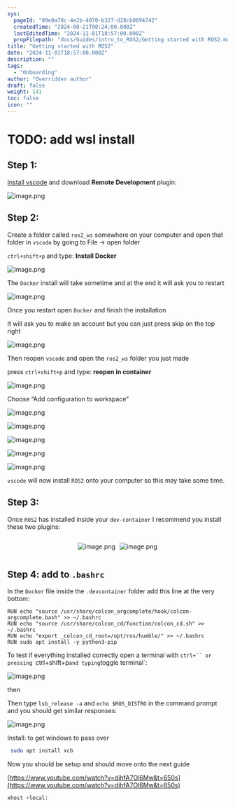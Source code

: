 ```yaml
---
sys:
  pageId: "89e0a78c-4e2b-4070-b327-d28cb0694742"
  createdTime: "2024-08-21T00:24:00.000Z"
  lastEditedTime: "2024-11-01T18:57:00.000Z"
  propFilepath: "docs/Guides/intro_to_ROS2/Getting started with ROS2.md"
title: "Getting started with ROS2"
date: "2024-11-01T18:57:00.000Z"
description: ""
tags:
  - "Onboarding"
author: "Overridden author"
draft: false
weight: 141
toc: false
icon: ""
---
```


# TODO: add wsl install

## Step 1:

[Install vscode](https://code.visualstudio.com/download) and download **Remote Development** plugin:

![image.png](https://prod-files-secure.s3.us-west-2.amazonaws.com/d518164a-d88e-44d1-a4ee-3adb3bd8bce0/efb52993-1881-4a40-b95e-6f020334f022/image.png?X-Amz-Algorithm=AWS4-HMAC-SHA256&X-Amz-Content-Sha256=UNSIGNED-PAYLOAD&X-Amz-Credential=ASIAZI2LB466WXPPWFDQ%2F20250421%2Fus-west-2%2Fs3%2Faws4_request&X-Amz-Date=20250421T041140Z&X-Amz-Expires=3600&X-Amz-Security-Token=IQoJb3JpZ2luX2VjECoaCXVzLXdlc3QtMiJHMEUCIQCSeSGt5fkV7YaZqiHk4rGQh1HmHkkdtKZT1m4VTZtPDgIgXaqIn3wVB3lAOGqo1aym%2B07wQA3qCM3I%2BV4qZ2mtHYAqiAQIs%2F%2F%2F%2F%2F%2F%2F%2F%2F%2F%2FARAAGgw2Mzc0MjMxODM4MDUiDDmiS0yEDc4EW3JzBCrcA1v9cJB6RFBichKN5VBnbRODoVGIGKuyRDNDhEWQKAafXaXTn%2BZSbPX77d6mulGvg6wz8ib%2Bl8ccSaz9gKJXYu08OOXI%2B5IdhYzq%2FXWCXEl0pd47WaPsRROW5h49gEBB0rw3IsTdPjkhzdruzocE4OlQe3PJ2OQdwbogVg8pkpB%2BylVc9UoOeABy9otqa6cLH5OwcixDJ6uQhz8axWBxt2mK4kLbTaXF5163zMqJxbw418jYyzP2%2BhXdcKpqGmkWANmN8nuDNDS62yvhz0gKPRYsqz7cNbG%2BIldVLegTTSDpfGF3sIev7E9PcLGt5Ar7MzfApV%2BFoJsjWFkeA1XGqkX3SQUtlkAXG%2FI2qGWu1DaOd54qebSYK%2Bv5DdxXPjDux03dR%2BFsJ%2B8tKV8lpAaEGaMFMDZJoev7bV%2BGU54vb1FBXIf8AgTDs0tazNKhpXyh1Wm5SlMBP8qGBcufBv3Exy7BpuH4Q81ZvKJgZBKQQuNCtfqizzrdbteMCcvqq7EGWr%2BFj1wyqtbqu0WXRi00N8GejRBz6bVe9Q6UHBIqQyuXonBOvbCGkYKsdVT%2FPIfIxKw3cCQpRBOEfpBvYl5AchzL%2B8qkHVMPXrbnf9r5fdtPOxpc5MNmrx%2BSbGAOMMnClsAGOqUBRgDgKilgM%2FodE56UkXNyS6h3N4LZHJ2IzVpXNd%2Fs8YU76FhmAhBvaZzrWjFirSTFGUJicca7m9cxhUfZ%2Fh2yA1qui3fe1Fq6x5gmyCi8A0sGc87p91JcAv6uHS2%2BmiSbnRjpm5xTyuzrVqP%2BZ3da44%2BqCbZTP%2BdcFCqhvbxy17bGFRhisMAFyEr9B3cuwM2nkcGgDtBu7cP6PI4wPr%2FT%2BoyRhMv0&X-Amz-Signature=d5eb39c1a41598f549be2f70eaf8bc1e7deb903dec1e52ecf7508faa8f458d6f&X-Amz-SignedHeaders=host&x-id=GetObject)

## Step 2:

Create a folder called `ros2_ws` somewhere on your computer and open that folder in `vscode` by going to File → open folder 

`ctrl+shift+p` and type: **Install Docker**

![image.png](https://prod-files-secure.s3.us-west-2.amazonaws.com/d518164a-d88e-44d1-a4ee-3adb3bd8bce0/2269dc0e-1cd5-47ff-bceb-c04ad9b2eab0/image.png?X-Amz-Algorithm=AWS4-HMAC-SHA256&X-Amz-Content-Sha256=UNSIGNED-PAYLOAD&X-Amz-Credential=ASIAZI2LB466WXPPWFDQ%2F20250421%2Fus-west-2%2Fs3%2Faws4_request&X-Amz-Date=20250421T041140Z&X-Amz-Expires=3600&X-Amz-Security-Token=IQoJb3JpZ2luX2VjECoaCXVzLXdlc3QtMiJHMEUCIQCSeSGt5fkV7YaZqiHk4rGQh1HmHkkdtKZT1m4VTZtPDgIgXaqIn3wVB3lAOGqo1aym%2B07wQA3qCM3I%2BV4qZ2mtHYAqiAQIs%2F%2F%2F%2F%2F%2F%2F%2F%2F%2F%2FARAAGgw2Mzc0MjMxODM4MDUiDDmiS0yEDc4EW3JzBCrcA1v9cJB6RFBichKN5VBnbRODoVGIGKuyRDNDhEWQKAafXaXTn%2BZSbPX77d6mulGvg6wz8ib%2Bl8ccSaz9gKJXYu08OOXI%2B5IdhYzq%2FXWCXEl0pd47WaPsRROW5h49gEBB0rw3IsTdPjkhzdruzocE4OlQe3PJ2OQdwbogVg8pkpB%2BylVc9UoOeABy9otqa6cLH5OwcixDJ6uQhz8axWBxt2mK4kLbTaXF5163zMqJxbw418jYyzP2%2BhXdcKpqGmkWANmN8nuDNDS62yvhz0gKPRYsqz7cNbG%2BIldVLegTTSDpfGF3sIev7E9PcLGt5Ar7MzfApV%2BFoJsjWFkeA1XGqkX3SQUtlkAXG%2FI2qGWu1DaOd54qebSYK%2Bv5DdxXPjDux03dR%2BFsJ%2B8tKV8lpAaEGaMFMDZJoev7bV%2BGU54vb1FBXIf8AgTDs0tazNKhpXyh1Wm5SlMBP8qGBcufBv3Exy7BpuH4Q81ZvKJgZBKQQuNCtfqizzrdbteMCcvqq7EGWr%2BFj1wyqtbqu0WXRi00N8GejRBz6bVe9Q6UHBIqQyuXonBOvbCGkYKsdVT%2FPIfIxKw3cCQpRBOEfpBvYl5AchzL%2B8qkHVMPXrbnf9r5fdtPOxpc5MNmrx%2BSbGAOMMnClsAGOqUBRgDgKilgM%2FodE56UkXNyS6h3N4LZHJ2IzVpXNd%2Fs8YU76FhmAhBvaZzrWjFirSTFGUJicca7m9cxhUfZ%2Fh2yA1qui3fe1Fq6x5gmyCi8A0sGc87p91JcAv6uHS2%2BmiSbnRjpm5xTyuzrVqP%2BZ3da44%2BqCbZTP%2BdcFCqhvbxy17bGFRhisMAFyEr9B3cuwM2nkcGgDtBu7cP6PI4wPr%2FT%2BoyRhMv0&X-Amz-Signature=bcbf9f0c64479e70f4fe4769f17dcbfae5c0aa3c959fe464fcc5efeb8b1c64f1&X-Amz-SignedHeaders=host&x-id=GetObject)

The `Docker` install will take sometime and at the end it will ask you to restart

![image.png](https://prod-files-secure.s3.us-west-2.amazonaws.com/d518164a-d88e-44d1-a4ee-3adb3bd8bce0/ed233f78-be33-4b1f-b89c-9c346c0e961e/image.png?X-Amz-Algorithm=AWS4-HMAC-SHA256&X-Amz-Content-Sha256=UNSIGNED-PAYLOAD&X-Amz-Credential=ASIAZI2LB466WXPPWFDQ%2F20250421%2Fus-west-2%2Fs3%2Faws4_request&X-Amz-Date=20250421T041140Z&X-Amz-Expires=3600&X-Amz-Security-Token=IQoJb3JpZ2luX2VjECoaCXVzLXdlc3QtMiJHMEUCIQCSeSGt5fkV7YaZqiHk4rGQh1HmHkkdtKZT1m4VTZtPDgIgXaqIn3wVB3lAOGqo1aym%2B07wQA3qCM3I%2BV4qZ2mtHYAqiAQIs%2F%2F%2F%2F%2F%2F%2F%2F%2F%2F%2FARAAGgw2Mzc0MjMxODM4MDUiDDmiS0yEDc4EW3JzBCrcA1v9cJB6RFBichKN5VBnbRODoVGIGKuyRDNDhEWQKAafXaXTn%2BZSbPX77d6mulGvg6wz8ib%2Bl8ccSaz9gKJXYu08OOXI%2B5IdhYzq%2FXWCXEl0pd47WaPsRROW5h49gEBB0rw3IsTdPjkhzdruzocE4OlQe3PJ2OQdwbogVg8pkpB%2BylVc9UoOeABy9otqa6cLH5OwcixDJ6uQhz8axWBxt2mK4kLbTaXF5163zMqJxbw418jYyzP2%2BhXdcKpqGmkWANmN8nuDNDS62yvhz0gKPRYsqz7cNbG%2BIldVLegTTSDpfGF3sIev7E9PcLGt5Ar7MzfApV%2BFoJsjWFkeA1XGqkX3SQUtlkAXG%2FI2qGWu1DaOd54qebSYK%2Bv5DdxXPjDux03dR%2BFsJ%2B8tKV8lpAaEGaMFMDZJoev7bV%2BGU54vb1FBXIf8AgTDs0tazNKhpXyh1Wm5SlMBP8qGBcufBv3Exy7BpuH4Q81ZvKJgZBKQQuNCtfqizzrdbteMCcvqq7EGWr%2BFj1wyqtbqu0WXRi00N8GejRBz6bVe9Q6UHBIqQyuXonBOvbCGkYKsdVT%2FPIfIxKw3cCQpRBOEfpBvYl5AchzL%2B8qkHVMPXrbnf9r5fdtPOxpc5MNmrx%2BSbGAOMMnClsAGOqUBRgDgKilgM%2FodE56UkXNyS6h3N4LZHJ2IzVpXNd%2Fs8YU76FhmAhBvaZzrWjFirSTFGUJicca7m9cxhUfZ%2Fh2yA1qui3fe1Fq6x5gmyCi8A0sGc87p91JcAv6uHS2%2BmiSbnRjpm5xTyuzrVqP%2BZ3da44%2BqCbZTP%2BdcFCqhvbxy17bGFRhisMAFyEr9B3cuwM2nkcGgDtBu7cP6PI4wPr%2FT%2BoyRhMv0&X-Amz-Signature=0984ded46d680c9cea69db760d9cce312d6204bde5d7474c746e77b1b6d3e7f5&X-Amz-SignedHeaders=host&x-id=GetObject)

Once you restart open `Docker` and finish the installation

It will ask you to make an account but you can just press skip on the top right

![image.png](https://prod-files-secure.s3.us-west-2.amazonaws.com/d518164a-d88e-44d1-a4ee-3adb3bd8bce0/21010ad9-1659-4fd9-9f59-9932a09b2a3d/image.png?X-Amz-Algorithm=AWS4-HMAC-SHA256&X-Amz-Content-Sha256=UNSIGNED-PAYLOAD&X-Amz-Credential=ASIAZI2LB466WXPPWFDQ%2F20250421%2Fus-west-2%2Fs3%2Faws4_request&X-Amz-Date=20250421T041140Z&X-Amz-Expires=3600&X-Amz-Security-Token=IQoJb3JpZ2luX2VjECoaCXVzLXdlc3QtMiJHMEUCIQCSeSGt5fkV7YaZqiHk4rGQh1HmHkkdtKZT1m4VTZtPDgIgXaqIn3wVB3lAOGqo1aym%2B07wQA3qCM3I%2BV4qZ2mtHYAqiAQIs%2F%2F%2F%2F%2F%2F%2F%2F%2F%2F%2FARAAGgw2Mzc0MjMxODM4MDUiDDmiS0yEDc4EW3JzBCrcA1v9cJB6RFBichKN5VBnbRODoVGIGKuyRDNDhEWQKAafXaXTn%2BZSbPX77d6mulGvg6wz8ib%2Bl8ccSaz9gKJXYu08OOXI%2B5IdhYzq%2FXWCXEl0pd47WaPsRROW5h49gEBB0rw3IsTdPjkhzdruzocE4OlQe3PJ2OQdwbogVg8pkpB%2BylVc9UoOeABy9otqa6cLH5OwcixDJ6uQhz8axWBxt2mK4kLbTaXF5163zMqJxbw418jYyzP2%2BhXdcKpqGmkWANmN8nuDNDS62yvhz0gKPRYsqz7cNbG%2BIldVLegTTSDpfGF3sIev7E9PcLGt5Ar7MzfApV%2BFoJsjWFkeA1XGqkX3SQUtlkAXG%2FI2qGWu1DaOd54qebSYK%2Bv5DdxXPjDux03dR%2BFsJ%2B8tKV8lpAaEGaMFMDZJoev7bV%2BGU54vb1FBXIf8AgTDs0tazNKhpXyh1Wm5SlMBP8qGBcufBv3Exy7BpuH4Q81ZvKJgZBKQQuNCtfqizzrdbteMCcvqq7EGWr%2BFj1wyqtbqu0WXRi00N8GejRBz6bVe9Q6UHBIqQyuXonBOvbCGkYKsdVT%2FPIfIxKw3cCQpRBOEfpBvYl5AchzL%2B8qkHVMPXrbnf9r5fdtPOxpc5MNmrx%2BSbGAOMMnClsAGOqUBRgDgKilgM%2FodE56UkXNyS6h3N4LZHJ2IzVpXNd%2Fs8YU76FhmAhBvaZzrWjFirSTFGUJicca7m9cxhUfZ%2Fh2yA1qui3fe1Fq6x5gmyCi8A0sGc87p91JcAv6uHS2%2BmiSbnRjpm5xTyuzrVqP%2BZ3da44%2BqCbZTP%2BdcFCqhvbxy17bGFRhisMAFyEr9B3cuwM2nkcGgDtBu7cP6PI4wPr%2FT%2BoyRhMv0&X-Amz-Signature=11b2fc19890ac83e2e24dfcbd3f4e1cdc34f1c8c644738db630cf6e069a724cc&X-Amz-SignedHeaders=host&x-id=GetObject)

Then reopen `vscode` and open the `ros2_ws` folder you just made

press `ctrl+shift+p` and type: **reopen in container**

![image.png](https://prod-files-secure.s3.us-west-2.amazonaws.com/d518164a-d88e-44d1-a4ee-3adb3bd8bce0/4e93b8c2-41ad-488c-8095-c74205196118/image.png?X-Amz-Algorithm=AWS4-HMAC-SHA256&X-Amz-Content-Sha256=UNSIGNED-PAYLOAD&X-Amz-Credential=ASIAZI2LB466WXPPWFDQ%2F20250421%2Fus-west-2%2Fs3%2Faws4_request&X-Amz-Date=20250421T041140Z&X-Amz-Expires=3600&X-Amz-Security-Token=IQoJb3JpZ2luX2VjECoaCXVzLXdlc3QtMiJHMEUCIQCSeSGt5fkV7YaZqiHk4rGQh1HmHkkdtKZT1m4VTZtPDgIgXaqIn3wVB3lAOGqo1aym%2B07wQA3qCM3I%2BV4qZ2mtHYAqiAQIs%2F%2F%2F%2F%2F%2F%2F%2F%2F%2F%2FARAAGgw2Mzc0MjMxODM4MDUiDDmiS0yEDc4EW3JzBCrcA1v9cJB6RFBichKN5VBnbRODoVGIGKuyRDNDhEWQKAafXaXTn%2BZSbPX77d6mulGvg6wz8ib%2Bl8ccSaz9gKJXYu08OOXI%2B5IdhYzq%2FXWCXEl0pd47WaPsRROW5h49gEBB0rw3IsTdPjkhzdruzocE4OlQe3PJ2OQdwbogVg8pkpB%2BylVc9UoOeABy9otqa6cLH5OwcixDJ6uQhz8axWBxt2mK4kLbTaXF5163zMqJxbw418jYyzP2%2BhXdcKpqGmkWANmN8nuDNDS62yvhz0gKPRYsqz7cNbG%2BIldVLegTTSDpfGF3sIev7E9PcLGt5Ar7MzfApV%2BFoJsjWFkeA1XGqkX3SQUtlkAXG%2FI2qGWu1DaOd54qebSYK%2Bv5DdxXPjDux03dR%2BFsJ%2B8tKV8lpAaEGaMFMDZJoev7bV%2BGU54vb1FBXIf8AgTDs0tazNKhpXyh1Wm5SlMBP8qGBcufBv3Exy7BpuH4Q81ZvKJgZBKQQuNCtfqizzrdbteMCcvqq7EGWr%2BFj1wyqtbqu0WXRi00N8GejRBz6bVe9Q6UHBIqQyuXonBOvbCGkYKsdVT%2FPIfIxKw3cCQpRBOEfpBvYl5AchzL%2B8qkHVMPXrbnf9r5fdtPOxpc5MNmrx%2BSbGAOMMnClsAGOqUBRgDgKilgM%2FodE56UkXNyS6h3N4LZHJ2IzVpXNd%2Fs8YU76FhmAhBvaZzrWjFirSTFGUJicca7m9cxhUfZ%2Fh2yA1qui3fe1Fq6x5gmyCi8A0sGc87p91JcAv6uHS2%2BmiSbnRjpm5xTyuzrVqP%2BZ3da44%2BqCbZTP%2BdcFCqhvbxy17bGFRhisMAFyEr9B3cuwM2nkcGgDtBu7cP6PI4wPr%2FT%2BoyRhMv0&X-Amz-Signature=64102307fb89f315228b2708e556446184e4508f105756bd1e5ec42b5988c55b&X-Amz-SignedHeaders=host&x-id=GetObject)

Choose “Add configuration to workspace”

![image.png](https://prod-files-secure.s3.us-west-2.amazonaws.com/d518164a-d88e-44d1-a4ee-3adb3bd8bce0/9560b282-5060-4989-ba37-97e7b2c22476/image.png?X-Amz-Algorithm=AWS4-HMAC-SHA256&X-Amz-Content-Sha256=UNSIGNED-PAYLOAD&X-Amz-Credential=ASIAZI2LB466WXPPWFDQ%2F20250421%2Fus-west-2%2Fs3%2Faws4_request&X-Amz-Date=20250421T041140Z&X-Amz-Expires=3600&X-Amz-Security-Token=IQoJb3JpZ2luX2VjECoaCXVzLXdlc3QtMiJHMEUCIQCSeSGt5fkV7YaZqiHk4rGQh1HmHkkdtKZT1m4VTZtPDgIgXaqIn3wVB3lAOGqo1aym%2B07wQA3qCM3I%2BV4qZ2mtHYAqiAQIs%2F%2F%2F%2F%2F%2F%2F%2F%2F%2F%2FARAAGgw2Mzc0MjMxODM4MDUiDDmiS0yEDc4EW3JzBCrcA1v9cJB6RFBichKN5VBnbRODoVGIGKuyRDNDhEWQKAafXaXTn%2BZSbPX77d6mulGvg6wz8ib%2Bl8ccSaz9gKJXYu08OOXI%2B5IdhYzq%2FXWCXEl0pd47WaPsRROW5h49gEBB0rw3IsTdPjkhzdruzocE4OlQe3PJ2OQdwbogVg8pkpB%2BylVc9UoOeABy9otqa6cLH5OwcixDJ6uQhz8axWBxt2mK4kLbTaXF5163zMqJxbw418jYyzP2%2BhXdcKpqGmkWANmN8nuDNDS62yvhz0gKPRYsqz7cNbG%2BIldVLegTTSDpfGF3sIev7E9PcLGt5Ar7MzfApV%2BFoJsjWFkeA1XGqkX3SQUtlkAXG%2FI2qGWu1DaOd54qebSYK%2Bv5DdxXPjDux03dR%2BFsJ%2B8tKV8lpAaEGaMFMDZJoev7bV%2BGU54vb1FBXIf8AgTDs0tazNKhpXyh1Wm5SlMBP8qGBcufBv3Exy7BpuH4Q81ZvKJgZBKQQuNCtfqizzrdbteMCcvqq7EGWr%2BFj1wyqtbqu0WXRi00N8GejRBz6bVe9Q6UHBIqQyuXonBOvbCGkYKsdVT%2FPIfIxKw3cCQpRBOEfpBvYl5AchzL%2B8qkHVMPXrbnf9r5fdtPOxpc5MNmrx%2BSbGAOMMnClsAGOqUBRgDgKilgM%2FodE56UkXNyS6h3N4LZHJ2IzVpXNd%2Fs8YU76FhmAhBvaZzrWjFirSTFGUJicca7m9cxhUfZ%2Fh2yA1qui3fe1Fq6x5gmyCi8A0sGc87p91JcAv6uHS2%2BmiSbnRjpm5xTyuzrVqP%2BZ3da44%2BqCbZTP%2BdcFCqhvbxy17bGFRhisMAFyEr9B3cuwM2nkcGgDtBu7cP6PI4wPr%2FT%2BoyRhMv0&X-Amz-Signature=9f89078c0f54f822ceb92c3517038bfc2f3b88b0f8709bda0adca5512c395d17&X-Amz-SignedHeaders=host&x-id=GetObject)

![image.png](https://prod-files-secure.s3.us-west-2.amazonaws.com/d518164a-d88e-44d1-a4ee-3adb3bd8bce0/2ee63f81-886b-48e8-a553-dc6e5eac99e4/image.png?X-Amz-Algorithm=AWS4-HMAC-SHA256&X-Amz-Content-Sha256=UNSIGNED-PAYLOAD&X-Amz-Credential=ASIAZI2LB466WXPPWFDQ%2F20250421%2Fus-west-2%2Fs3%2Faws4_request&X-Amz-Date=20250421T041140Z&X-Amz-Expires=3600&X-Amz-Security-Token=IQoJb3JpZ2luX2VjECoaCXVzLXdlc3QtMiJHMEUCIQCSeSGt5fkV7YaZqiHk4rGQh1HmHkkdtKZT1m4VTZtPDgIgXaqIn3wVB3lAOGqo1aym%2B07wQA3qCM3I%2BV4qZ2mtHYAqiAQIs%2F%2F%2F%2F%2F%2F%2F%2F%2F%2F%2FARAAGgw2Mzc0MjMxODM4MDUiDDmiS0yEDc4EW3JzBCrcA1v9cJB6RFBichKN5VBnbRODoVGIGKuyRDNDhEWQKAafXaXTn%2BZSbPX77d6mulGvg6wz8ib%2Bl8ccSaz9gKJXYu08OOXI%2B5IdhYzq%2FXWCXEl0pd47WaPsRROW5h49gEBB0rw3IsTdPjkhzdruzocE4OlQe3PJ2OQdwbogVg8pkpB%2BylVc9UoOeABy9otqa6cLH5OwcixDJ6uQhz8axWBxt2mK4kLbTaXF5163zMqJxbw418jYyzP2%2BhXdcKpqGmkWANmN8nuDNDS62yvhz0gKPRYsqz7cNbG%2BIldVLegTTSDpfGF3sIev7E9PcLGt5Ar7MzfApV%2BFoJsjWFkeA1XGqkX3SQUtlkAXG%2FI2qGWu1DaOd54qebSYK%2Bv5DdxXPjDux03dR%2BFsJ%2B8tKV8lpAaEGaMFMDZJoev7bV%2BGU54vb1FBXIf8AgTDs0tazNKhpXyh1Wm5SlMBP8qGBcufBv3Exy7BpuH4Q81ZvKJgZBKQQuNCtfqizzrdbteMCcvqq7EGWr%2BFj1wyqtbqu0WXRi00N8GejRBz6bVe9Q6UHBIqQyuXonBOvbCGkYKsdVT%2FPIfIxKw3cCQpRBOEfpBvYl5AchzL%2B8qkHVMPXrbnf9r5fdtPOxpc5MNmrx%2BSbGAOMMnClsAGOqUBRgDgKilgM%2FodE56UkXNyS6h3N4LZHJ2IzVpXNd%2Fs8YU76FhmAhBvaZzrWjFirSTFGUJicca7m9cxhUfZ%2Fh2yA1qui3fe1Fq6x5gmyCi8A0sGc87p91JcAv6uHS2%2BmiSbnRjpm5xTyuzrVqP%2BZ3da44%2BqCbZTP%2BdcFCqhvbxy17bGFRhisMAFyEr9B3cuwM2nkcGgDtBu7cP6PI4wPr%2FT%2BoyRhMv0&X-Amz-Signature=ce6f2c943e8f34132622057871ce3c14ba7baa65da8111aac411665a3d4dc355&X-Amz-SignedHeaders=host&x-id=GetObject)

![image.png](https://prod-files-secure.s3.us-west-2.amazonaws.com/d518164a-d88e-44d1-a4ee-3adb3bd8bce0/ae1580b2-b048-407e-aed9-b584224a7a04/image.png?X-Amz-Algorithm=AWS4-HMAC-SHA256&X-Amz-Content-Sha256=UNSIGNED-PAYLOAD&X-Amz-Credential=ASIAZI2LB466WXPPWFDQ%2F20250421%2Fus-west-2%2Fs3%2Faws4_request&X-Amz-Date=20250421T041140Z&X-Amz-Expires=3600&X-Amz-Security-Token=IQoJb3JpZ2luX2VjECoaCXVzLXdlc3QtMiJHMEUCIQCSeSGt5fkV7YaZqiHk4rGQh1HmHkkdtKZT1m4VTZtPDgIgXaqIn3wVB3lAOGqo1aym%2B07wQA3qCM3I%2BV4qZ2mtHYAqiAQIs%2F%2F%2F%2F%2F%2F%2F%2F%2F%2F%2FARAAGgw2Mzc0MjMxODM4MDUiDDmiS0yEDc4EW3JzBCrcA1v9cJB6RFBichKN5VBnbRODoVGIGKuyRDNDhEWQKAafXaXTn%2BZSbPX77d6mulGvg6wz8ib%2Bl8ccSaz9gKJXYu08OOXI%2B5IdhYzq%2FXWCXEl0pd47WaPsRROW5h49gEBB0rw3IsTdPjkhzdruzocE4OlQe3PJ2OQdwbogVg8pkpB%2BylVc9UoOeABy9otqa6cLH5OwcixDJ6uQhz8axWBxt2mK4kLbTaXF5163zMqJxbw418jYyzP2%2BhXdcKpqGmkWANmN8nuDNDS62yvhz0gKPRYsqz7cNbG%2BIldVLegTTSDpfGF3sIev7E9PcLGt5Ar7MzfApV%2BFoJsjWFkeA1XGqkX3SQUtlkAXG%2FI2qGWu1DaOd54qebSYK%2Bv5DdxXPjDux03dR%2BFsJ%2B8tKV8lpAaEGaMFMDZJoev7bV%2BGU54vb1FBXIf8AgTDs0tazNKhpXyh1Wm5SlMBP8qGBcufBv3Exy7BpuH4Q81ZvKJgZBKQQuNCtfqizzrdbteMCcvqq7EGWr%2BFj1wyqtbqu0WXRi00N8GejRBz6bVe9Q6UHBIqQyuXonBOvbCGkYKsdVT%2FPIfIxKw3cCQpRBOEfpBvYl5AchzL%2B8qkHVMPXrbnf9r5fdtPOxpc5MNmrx%2BSbGAOMMnClsAGOqUBRgDgKilgM%2FodE56UkXNyS6h3N4LZHJ2IzVpXNd%2Fs8YU76FhmAhBvaZzrWjFirSTFGUJicca7m9cxhUfZ%2Fh2yA1qui3fe1Fq6x5gmyCi8A0sGc87p91JcAv6uHS2%2BmiSbnRjpm5xTyuzrVqP%2BZ3da44%2BqCbZTP%2BdcFCqhvbxy17bGFRhisMAFyEr9B3cuwM2nkcGgDtBu7cP6PI4wPr%2FT%2BoyRhMv0&X-Amz-Signature=2d0dda1684cf3cc1f366b109ca3459fdcf3985928bed8db7c1b6409d569425f0&X-Amz-SignedHeaders=host&x-id=GetObject)

![image.png](https://prod-files-secure.s3.us-west-2.amazonaws.com/d518164a-d88e-44d1-a4ee-3adb3bd8bce0/53255b28-f75e-430f-b9e3-c0ac8577e42b/image.png?X-Amz-Algorithm=AWS4-HMAC-SHA256&X-Amz-Content-Sha256=UNSIGNED-PAYLOAD&X-Amz-Credential=ASIAZI2LB466WXPPWFDQ%2F20250421%2Fus-west-2%2Fs3%2Faws4_request&X-Amz-Date=20250421T041140Z&X-Amz-Expires=3600&X-Amz-Security-Token=IQoJb3JpZ2luX2VjECoaCXVzLXdlc3QtMiJHMEUCIQCSeSGt5fkV7YaZqiHk4rGQh1HmHkkdtKZT1m4VTZtPDgIgXaqIn3wVB3lAOGqo1aym%2B07wQA3qCM3I%2BV4qZ2mtHYAqiAQIs%2F%2F%2F%2F%2F%2F%2F%2F%2F%2F%2FARAAGgw2Mzc0MjMxODM4MDUiDDmiS0yEDc4EW3JzBCrcA1v9cJB6RFBichKN5VBnbRODoVGIGKuyRDNDhEWQKAafXaXTn%2BZSbPX77d6mulGvg6wz8ib%2Bl8ccSaz9gKJXYu08OOXI%2B5IdhYzq%2FXWCXEl0pd47WaPsRROW5h49gEBB0rw3IsTdPjkhzdruzocE4OlQe3PJ2OQdwbogVg8pkpB%2BylVc9UoOeABy9otqa6cLH5OwcixDJ6uQhz8axWBxt2mK4kLbTaXF5163zMqJxbw418jYyzP2%2BhXdcKpqGmkWANmN8nuDNDS62yvhz0gKPRYsqz7cNbG%2BIldVLegTTSDpfGF3sIev7E9PcLGt5Ar7MzfApV%2BFoJsjWFkeA1XGqkX3SQUtlkAXG%2FI2qGWu1DaOd54qebSYK%2Bv5DdxXPjDux03dR%2BFsJ%2B8tKV8lpAaEGaMFMDZJoev7bV%2BGU54vb1FBXIf8AgTDs0tazNKhpXyh1Wm5SlMBP8qGBcufBv3Exy7BpuH4Q81ZvKJgZBKQQuNCtfqizzrdbteMCcvqq7EGWr%2BFj1wyqtbqu0WXRi00N8GejRBz6bVe9Q6UHBIqQyuXonBOvbCGkYKsdVT%2FPIfIxKw3cCQpRBOEfpBvYl5AchzL%2B8qkHVMPXrbnf9r5fdtPOxpc5MNmrx%2BSbGAOMMnClsAGOqUBRgDgKilgM%2FodE56UkXNyS6h3N4LZHJ2IzVpXNd%2Fs8YU76FhmAhBvaZzrWjFirSTFGUJicca7m9cxhUfZ%2Fh2yA1qui3fe1Fq6x5gmyCi8A0sGc87p91JcAv6uHS2%2BmiSbnRjpm5xTyuzrVqP%2BZ3da44%2BqCbZTP%2BdcFCqhvbxy17bGFRhisMAFyEr9B3cuwM2nkcGgDtBu7cP6PI4wPr%2FT%2BoyRhMv0&X-Amz-Signature=c6fd75187a78bf7da21d6a206fa5a1ca4ca0707d4d3c28a52d1644083d619cee&X-Amz-SignedHeaders=host&x-id=GetObject)

![image.png](https://prod-files-secure.s3.us-west-2.amazonaws.com/d518164a-d88e-44d1-a4ee-3adb3bd8bce0/7c562767-5af9-4ffb-97d1-327bcdf4ee00/image.png?X-Amz-Algorithm=AWS4-HMAC-SHA256&X-Amz-Content-Sha256=UNSIGNED-PAYLOAD&X-Amz-Credential=ASIAZI2LB466WXPPWFDQ%2F20250421%2Fus-west-2%2Fs3%2Faws4_request&X-Amz-Date=20250421T041140Z&X-Amz-Expires=3600&X-Amz-Security-Token=IQoJb3JpZ2luX2VjECoaCXVzLXdlc3QtMiJHMEUCIQCSeSGt5fkV7YaZqiHk4rGQh1HmHkkdtKZT1m4VTZtPDgIgXaqIn3wVB3lAOGqo1aym%2B07wQA3qCM3I%2BV4qZ2mtHYAqiAQIs%2F%2F%2F%2F%2F%2F%2F%2F%2F%2F%2FARAAGgw2Mzc0MjMxODM4MDUiDDmiS0yEDc4EW3JzBCrcA1v9cJB6RFBichKN5VBnbRODoVGIGKuyRDNDhEWQKAafXaXTn%2BZSbPX77d6mulGvg6wz8ib%2Bl8ccSaz9gKJXYu08OOXI%2B5IdhYzq%2FXWCXEl0pd47WaPsRROW5h49gEBB0rw3IsTdPjkhzdruzocE4OlQe3PJ2OQdwbogVg8pkpB%2BylVc9UoOeABy9otqa6cLH5OwcixDJ6uQhz8axWBxt2mK4kLbTaXF5163zMqJxbw418jYyzP2%2BhXdcKpqGmkWANmN8nuDNDS62yvhz0gKPRYsqz7cNbG%2BIldVLegTTSDpfGF3sIev7E9PcLGt5Ar7MzfApV%2BFoJsjWFkeA1XGqkX3SQUtlkAXG%2FI2qGWu1DaOd54qebSYK%2Bv5DdxXPjDux03dR%2BFsJ%2B8tKV8lpAaEGaMFMDZJoev7bV%2BGU54vb1FBXIf8AgTDs0tazNKhpXyh1Wm5SlMBP8qGBcufBv3Exy7BpuH4Q81ZvKJgZBKQQuNCtfqizzrdbteMCcvqq7EGWr%2BFj1wyqtbqu0WXRi00N8GejRBz6bVe9Q6UHBIqQyuXonBOvbCGkYKsdVT%2FPIfIxKw3cCQpRBOEfpBvYl5AchzL%2B8qkHVMPXrbnf9r5fdtPOxpc5MNmrx%2BSbGAOMMnClsAGOqUBRgDgKilgM%2FodE56UkXNyS6h3N4LZHJ2IzVpXNd%2Fs8YU76FhmAhBvaZzrWjFirSTFGUJicca7m9cxhUfZ%2Fh2yA1qui3fe1Fq6x5gmyCi8A0sGc87p91JcAv6uHS2%2BmiSbnRjpm5xTyuzrVqP%2BZ3da44%2BqCbZTP%2BdcFCqhvbxy17bGFRhisMAFyEr9B3cuwM2nkcGgDtBu7cP6PI4wPr%2FT%2BoyRhMv0&X-Amz-Signature=2016388aea9c8706a406f772c610d7319a6b70a0792f7365c23bfb69a97b524f&X-Amz-SignedHeaders=host&x-id=GetObject)

`vscode` will now install `ROS2` onto your computer so this may take some time.

## Step 3:

Once `ROS2` has installed inside your `dev-container` I recommend you install these two plugins:

<div style="display: flex;flex-direction: row; column-gap:10px; max-width: 630px;justify-content: center;">
<div>

![image.png](https://prod-files-secure.s3.us-west-2.amazonaws.com/d518164a-d88e-44d1-a4ee-3adb3bd8bce0/3fc3d550-5a54-4ba1-ba6b-faa01cdb7369/image.png?X-Amz-Algorithm=AWS4-HMAC-SHA256&X-Amz-Content-Sha256=UNSIGNED-PAYLOAD&X-Amz-Credential=ASIAZI2LB4664CG2ZAY3%2F20250421%2Fus-west-2%2Fs3%2Faws4_request&X-Amz-Date=20250421T041141Z&X-Amz-Expires=3600&X-Amz-Security-Token=IQoJb3JpZ2luX2VjECwaCXVzLXdlc3QtMiJHMEUCIQDXYjHEiuEQKAoIcnhQyk8cKpUmjwnBLKihKu3gDqpM4wIgeIxCwLuHyNjGpPOTeml99Iy9a%2B2ck3W7YBxJXDuzeb4qiAQItP%2F%2F%2F%2F%2F%2F%2F%2F%2F%2FARAAGgw2Mzc0MjMxODM4MDUiDDtQQ3L%2Fi%2Fg7pIDZkCrcA86Y9RMSmHg1akknTMiScbro8A1JGcvDdOO4V554YN8JBcwM65zrt5qtzfHhi%2BrglAXkoMwJEb3dzreOXpzojCWXxH5qi7qnSqFd5Zh7DaTVwK6MOdHF2EREUR1VCpqllfLgnqdbOMXOStXwtkm1Fv%2BU2NQbeLdB3mwkOR%2FW8fWLIk0aQLwEl7ye6LKQRsi43YtwmKv3d4krAQqb9jHHtzb%2BdE93FLugDzjGy3Ma7b4curR2e3gNz6nCnoGMbXKE1XKFFYaiXXQFa%2Bh0Vxk8%2FMq124sAOJ0DNO%2F2k6%2BMvZb18%2B885eiLaTr0r0Q0WOdF4a7XGtFk%2FDnjj17%2BTJ7IpueBgzuSI05262JSghtwhlh8HtGhXFHJqhnRjD96c%2FaqRydYYyhh1BGwyKInpdzzYcsEqWscAmZLXdVHTOzw8eZATJvpwQsp6lJaminXPSga4QCEvqoBuO%2B4Y%2FigAps19C9y64FJy3UDV2C8KbzYtc1qg%2B%2FYZx58KFzjNSbWqWizUkpqAb3Easo9s757QnzOVz6RH08%2FqZfAjHxzHF6hkd91R8BqVVt0tJyC9sHVQO6MgUI2%2F2N3MVMgfhViHDfETcyTrKysNdhxCV38ha1PzwOMWGyk7poOMK5bH6dNMKf0lsAGOqUBh2qErFu3OPA1Q8JU3L%2FHEOx38GeT5oq0PV%2FYsPuXJshQIaakFb5%2B3BskTsmW0h%2BqrppfcDGz1PgqAKbAFiepo8euohmnth2%2BU6N2FukgQiZb9o3m75lrlrh%2FP94grfav6ep5YOeaYaCyCRClckuCF1FDvLMDF3KFZc%2BSDfBtTwDukB4OuLl29COJH4s96eA2eMk0OZBUSiV75r0xiCKyGF5dZgln&X-Amz-Signature=bec0ead0e19f834e9e1250e1f68ee58c080a2809d45077b1c4266839a49a08cc&X-Amz-SignedHeaders=host&x-id=GetObject)

</div>
<div>

![image.png](https://prod-files-secure.s3.us-west-2.amazonaws.com/d518164a-d88e-44d1-a4ee-3adb3bd8bce0/d994cc66-13c2-4093-a5a3-f84cf4601a82/image.png?X-Amz-Algorithm=AWS4-HMAC-SHA256&X-Amz-Content-Sha256=UNSIGNED-PAYLOAD&X-Amz-Credential=ASIAZI2LB466ULJAN5S2%2F20250421%2Fus-west-2%2Fs3%2Faws4_request&X-Amz-Date=20250421T041142Z&X-Amz-Expires=3600&X-Amz-Security-Token=IQoJb3JpZ2luX2VjECwaCXVzLXdlc3QtMiJHMEUCIQCY4%2F6Li8Vi69AB5bKfMzFVtOsRcBujIvcR8JaiPxBUuwIgGGBUEkL680SZlgos3VuJkuzKrv91Oh0jBB6bv2q9jvcqiAQItf%2F%2F%2F%2F%2F%2F%2F%2F%2F%2FARAAGgw2Mzc0MjMxODM4MDUiDCCzFFNSio4hPEDPpyrcA4T9MTv17VPjcDI2YkIuVWAlmcM60JiP08imFOcqDhsyxWWfW8VUFAh%2F2bfR1kz%2F3OesMr1H6u5ReuSQHUYaIml6xIa35INga1oeb6TI45t1Trs%2B948Fm1WO4Is07NXCKs%2Fy1MuDJmb595U9a86f3tGoAPZEsunx%2BPfFv0%2FMCMfd2bgJ90pSx9%2FS2DEKRBBdftMqE2KIdR2jLixwmQsZwFRbjo6BSxjoNHpK%2ByWKgAz7GDC7%2Bg3K4%2FWRhJJ9d68JiEgEnNphawb7tfzebGOqmueOxeafyX6i8D9PrLtt3M3anwzFSwZbvwWPCS%2BlqqDprtBpYoPqJQopOPu7XSQPv78ThxwATXK4Tg9w5J6YQXfkBNRu63UIotCG3bLD%2B%2BUYrMXtwSASXRfRveSDXW3vEL2bWnglLSI7UkXiwIEoBixvsQfzQhxY9IWPch0IM36I%2FYVD3i4VVSlMyCphnWuzSmXS6u5wAcaTV5fBWMKzc%2BCZhzXCo3qu50BSJlbnWNS1HE%2B%2FkdWKGsU7xwgHwhfC6rdxLLjkhZ0q8jZUXJK3TRdJd%2BK%2FbIFL6%2Bb4Kj2n0BVCY%2Ba8FaLzekKGRiM8FQUPIoe92gp1e3EBNSg%2Bw1oS9TX3SlPA%2BEknxCORkymhMIn7lsAGOqUB%2FGNRclJW%2FovEoLIMhN0ISy%2BxpS6UbuPZ66kRI9WhPpsMyD25wvI7ew1yotOUjqVUCGuqL%2FoawXVXNvtzqHT6VmQSL1y27GoGhCDiG4zOeSwpFxv2bmq08XUp06%2BgQQ%2FQYuOACDv89POx11TCoxcL4pOsKGF3RoVWO6HKgSTYPs08ZOXlvA87LBOVZLVXbcPZDqyfcveV2i1zGNvY3HYsL036E%2FLH&X-Amz-Signature=16bed1d3d44949efd5d3263b9c66c3de47c2e13e9c2cd3187e0bd9ffd4c42a28&X-Amz-SignedHeaders=host&x-id=GetObject)

</div>
</div>

## Step 4: add to `.bashrc`

In the `Docker` file inside the `.devcontainer` folder add this line at the very bottom: 

```docker
RUN echo "source /usr/share/colcon_argcomplete/hook/colcon-argcomplete.bash" >> ~/.bashrc
RUN echo "source /usr/share/colcon_cd/function/colcon_cd.sh" >> ~/.bashrc
RUN echo "export _colcon_cd_root=/opt/ros/humble/" >> ~/.bashrc
RUN sudo apt install -y python3-pip 
```

To test if everything installed correctly open a terminal with `ctrl+`` or pressing `ctrl+shift+p` and typing `toggle terminal`:

![image.png](https://prod-files-secure.s3.us-west-2.amazonaws.com/d518164a-d88e-44d1-a4ee-3adb3bd8bce0/6a4943d8-b04e-4c02-9a58-775f3384d1a5/image.png?X-Amz-Algorithm=AWS4-HMAC-SHA256&X-Amz-Content-Sha256=UNSIGNED-PAYLOAD&X-Amz-Credential=ASIAZI2LB466WXPPWFDQ%2F20250421%2Fus-west-2%2Fs3%2Faws4_request&X-Amz-Date=20250421T041140Z&X-Amz-Expires=3600&X-Amz-Security-Token=IQoJb3JpZ2luX2VjECoaCXVzLXdlc3QtMiJHMEUCIQCSeSGt5fkV7YaZqiHk4rGQh1HmHkkdtKZT1m4VTZtPDgIgXaqIn3wVB3lAOGqo1aym%2B07wQA3qCM3I%2BV4qZ2mtHYAqiAQIs%2F%2F%2F%2F%2F%2F%2F%2F%2F%2F%2FARAAGgw2Mzc0MjMxODM4MDUiDDmiS0yEDc4EW3JzBCrcA1v9cJB6RFBichKN5VBnbRODoVGIGKuyRDNDhEWQKAafXaXTn%2BZSbPX77d6mulGvg6wz8ib%2Bl8ccSaz9gKJXYu08OOXI%2B5IdhYzq%2FXWCXEl0pd47WaPsRROW5h49gEBB0rw3IsTdPjkhzdruzocE4OlQe3PJ2OQdwbogVg8pkpB%2BylVc9UoOeABy9otqa6cLH5OwcixDJ6uQhz8axWBxt2mK4kLbTaXF5163zMqJxbw418jYyzP2%2BhXdcKpqGmkWANmN8nuDNDS62yvhz0gKPRYsqz7cNbG%2BIldVLegTTSDpfGF3sIev7E9PcLGt5Ar7MzfApV%2BFoJsjWFkeA1XGqkX3SQUtlkAXG%2FI2qGWu1DaOd54qebSYK%2Bv5DdxXPjDux03dR%2BFsJ%2B8tKV8lpAaEGaMFMDZJoev7bV%2BGU54vb1FBXIf8AgTDs0tazNKhpXyh1Wm5SlMBP8qGBcufBv3Exy7BpuH4Q81ZvKJgZBKQQuNCtfqizzrdbteMCcvqq7EGWr%2BFj1wyqtbqu0WXRi00N8GejRBz6bVe9Q6UHBIqQyuXonBOvbCGkYKsdVT%2FPIfIxKw3cCQpRBOEfpBvYl5AchzL%2B8qkHVMPXrbnf9r5fdtPOxpc5MNmrx%2BSbGAOMMnClsAGOqUBRgDgKilgM%2FodE56UkXNyS6h3N4LZHJ2IzVpXNd%2Fs8YU76FhmAhBvaZzrWjFirSTFGUJicca7m9cxhUfZ%2Fh2yA1qui3fe1Fq6x5gmyCi8A0sGc87p91JcAv6uHS2%2BmiSbnRjpm5xTyuzrVqP%2BZ3da44%2BqCbZTP%2BdcFCqhvbxy17bGFRhisMAFyEr9B3cuwM2nkcGgDtBu7cP6PI4wPr%2FT%2BoyRhMv0&X-Amz-Signature=389e33c8bc57b8ee676e23409ab1edc4fa59a82f1bb4c8764259a636f06f7012&X-Amz-SignedHeaders=host&x-id=GetObject)

then 

Then type `lsb_release -a` and `echo $ROS_DISTRO` in the command prompt and you should get similar responses:

![image.png](https://prod-files-secure.s3.us-west-2.amazonaws.com/d518164a-d88e-44d1-a4ee-3adb3bd8bce0/3e635dec-a805-4e85-8b9e-d000e5b71a4e/image.png?X-Amz-Algorithm=AWS4-HMAC-SHA256&X-Amz-Content-Sha256=UNSIGNED-PAYLOAD&X-Amz-Credential=ASIAZI2LB466WXPPWFDQ%2F20250421%2Fus-west-2%2Fs3%2Faws4_request&X-Amz-Date=20250421T041140Z&X-Amz-Expires=3600&X-Amz-Security-Token=IQoJb3JpZ2luX2VjECoaCXVzLXdlc3QtMiJHMEUCIQCSeSGt5fkV7YaZqiHk4rGQh1HmHkkdtKZT1m4VTZtPDgIgXaqIn3wVB3lAOGqo1aym%2B07wQA3qCM3I%2BV4qZ2mtHYAqiAQIs%2F%2F%2F%2F%2F%2F%2F%2F%2F%2F%2FARAAGgw2Mzc0MjMxODM4MDUiDDmiS0yEDc4EW3JzBCrcA1v9cJB6RFBichKN5VBnbRODoVGIGKuyRDNDhEWQKAafXaXTn%2BZSbPX77d6mulGvg6wz8ib%2Bl8ccSaz9gKJXYu08OOXI%2B5IdhYzq%2FXWCXEl0pd47WaPsRROW5h49gEBB0rw3IsTdPjkhzdruzocE4OlQe3PJ2OQdwbogVg8pkpB%2BylVc9UoOeABy9otqa6cLH5OwcixDJ6uQhz8axWBxt2mK4kLbTaXF5163zMqJxbw418jYyzP2%2BhXdcKpqGmkWANmN8nuDNDS62yvhz0gKPRYsqz7cNbG%2BIldVLegTTSDpfGF3sIev7E9PcLGt5Ar7MzfApV%2BFoJsjWFkeA1XGqkX3SQUtlkAXG%2FI2qGWu1DaOd54qebSYK%2Bv5DdxXPjDux03dR%2BFsJ%2B8tKV8lpAaEGaMFMDZJoev7bV%2BGU54vb1FBXIf8AgTDs0tazNKhpXyh1Wm5SlMBP8qGBcufBv3Exy7BpuH4Q81ZvKJgZBKQQuNCtfqizzrdbteMCcvqq7EGWr%2BFj1wyqtbqu0WXRi00N8GejRBz6bVe9Q6UHBIqQyuXonBOvbCGkYKsdVT%2FPIfIxKw3cCQpRBOEfpBvYl5AchzL%2B8qkHVMPXrbnf9r5fdtPOxpc5MNmrx%2BSbGAOMMnClsAGOqUBRgDgKilgM%2FodE56UkXNyS6h3N4LZHJ2IzVpXNd%2Fs8YU76FhmAhBvaZzrWjFirSTFGUJicca7m9cxhUfZ%2Fh2yA1qui3fe1Fq6x5gmyCi8A0sGc87p91JcAv6uHS2%2BmiSbnRjpm5xTyuzrVqP%2BZ3da44%2BqCbZTP%2BdcFCqhvbxy17bGFRhisMAFyEr9B3cuwM2nkcGgDtBu7cP6PI4wPr%2FT%2BoyRhMv0&X-Amz-Signature=bc1f300eaa7475575cbd2dcdfbd4e5e4a76f48ad48846c837c4aff2ffdc92417&X-Amz-SignedHeaders=host&x-id=GetObject)

Install:  to get windows to pass over

```bash
 sudo apt install xcb
```

Now you should be setup and should move onto the next guide 

[https://www.youtube.com/watch?v=dihfA7Ol6Mw&t=650s](https://www.youtube.com/watch?v=dihfA7Ol6Mw&t=650s)

```python
xhost +local:
```
